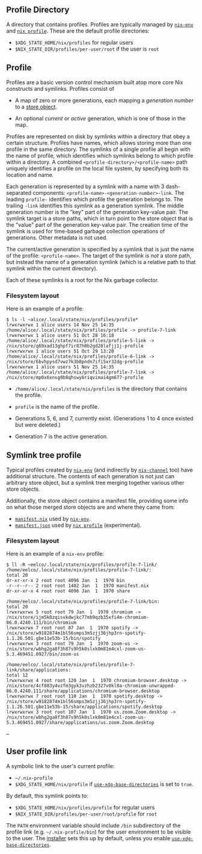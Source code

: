 ## Profile Directory

A directory that contains profiles.
Profiles are typically managed by [`nix-env`] and [`nix profile`].
These are the default profile directories:

- `$XDG_STATE_HOME/nix/profiles` for regular users
- `$NIX_STATE_DIR/profiles/per-user/root` if the user is `root`

## Profile

Profiles are a basic version control mechanism built atop more core Nix constructs and symlinks.
Profiles consist of

- A map of zero or more generations, each mapping a *generation number* to a [store object](@docroot@/glossary.md#gloss-store-object).

- An optional *current* or *active* generation, which is one of those in the map.

Profiles are represented on disk by symlinks within a directory that obey a certain structure.
Profiles have names, which allows storing more than one profile in the same directory.
The symlinks of a single profile all begin with the name of profile, which identifies which symlinks belong to which profile within a directory.
A combined `<profile-directory>/<profile-name>` path uniquely identifies a profile on the local file system, by specifying both its location and name.

Each generation is represented by a symlink with a name with 3 dash-separated components: `<profile-name>-<generation-number>-link`.
The leading `profile-` identifies which profile the generation belongs to.
The trailing `-link` identifies this symlink as a generation symlink.
The middle generation number is the "key" part of the generation key-value pair.
The symlink target is a store paths, which in turn point to the store object that is the "value" part of the generation key-value pair.
The creation time of the symlink is used for time-based garbage collection operations of generations.
Other metadata is not used.

The current/active generation is specified by a symlink that is just the name of the profile: `<profile-name>`.
The target of the symlink is *not* a store path, but instead the name of a generation symlink (which is a relative path to that symlink within the current directory).

Each of these symlinks is a root for the Nix garbage collector.

### Filesystem layout

Here is an example of a profile:

```console
$ ls -l ~alice/.local/state/nix/profiles/profile*
lrwxrwxrwx 1 alice users 14 Nov 25 14:35 /home/alice/.local/state/nix/profiles/profile -> profile-7-link
lrwxrwxrwx 1 alice users 51 Oct 28 16:18 /home/alice/.local/state/nix/profiles/profile-5-link -> /nix/store/q69xad13ghpf7ir87h0b2gd28lafjj1j-profile
lrwxrwxrwx 1 alice users 51 Oct 29 13:20 /home/alice/.local/state/nix/profiles/profile-6-link -> /nix/store/6bvhpysd7vwz7k3b0pndn7ifi5xr32dg-profile
lrwxrwxrwx 1 alice users 51 Nov 25 14:35 /home/alice/.local/state/nix/profiles/profile-7-link -> /nix/store/mp0x6xnsg0b8qhswy6riqvimai4gm677-profile
```

- `/home/alice/.local/state/nix/profiles` is the directory that contains the profile.

- `profile` is the name of the profile.

- Generations 5, 6, and 7, currently exist.
  (Generations 1 to 4 once existed but were deleted.)

- Generation 7 is the active generation.

## Symlink tree profile

Typical profiles created by [`nix-env`](@docroot@/command-ref/nix-env.md) (and indirectly by [`nix-channel`](@docroot@/command-ref/nix-channel.md) too) have additional structure.
The contents of each generation is not just can arbitrary store object, but a symlink tree merging together various other store objects.

Additionally, the store object contains a manifest file, providing some info on what those merged store objects are and where they came from:
- [`manifest.nix`](@docroot@/command-ref/files/manifest.nix.md) used by [`nix-env`](@docroot@/command-ref/nix-env.md).
- [`manifest.json`](@docroot@/command-ref/files/manifest.json.md) used by [`nix profile`](@docroot@/command-ref/new-cli/nix3-profile.md) (experimental).

### Filesystem layout

Here is an example of a `nix-env` profile:

```console
$ ll -R ~eelco/.local/state/nix/profiles/profile-7-link/
/home/eelco/.local/state/nix/profiles/profile-7-link/:
total 20
dr-xr-xr-x 2 root root 4096 Jan  1  1970 bin
-r--r--r-- 2 root root 1402 Jan  1  1970 manifest.nix
dr-xr-xr-x 4 root root 4096 Jan  1  1970 share

/home/eelco/.local/state/nix/profiles/profile-7-link/bin:
total 20
lrwxrwxrwx 5 root root 79 Jan  1  1970 chromium -> /nix/store/ijm5k0zqisvkdwjkc77mb9qzb35xfi4m-chromium-86.0.4240.111/bin/chromium
lrwxrwxrwx 7 root root 87 Jan  1  1970 spotify -> /nix/store/w9182874m1bl56smps3m5zjj36jhp3rn-spotify-1.1.26.501.gbe11e53b-15/bin/spotify
lrwxrwxrwx 3 root root 79 Jan  1  1970 zoom-us -> /nix/store/wbhg2ga8f3h87s9h5k0slxk0m81m4cxl-zoom-us-5.3.469451.0927/bin/zoom-us

/home/eelco/.local/state/nix/profiles/profile-7-link/share/applications:
total 12
lrwxrwxrwx 4 root root 120 Jan  1  1970 chromium-browser.desktop -> /nix/store/4cf803y4vzfm3gyk3vzhzb2327v0kl8a-chromium-unwrapped-86.0.4240.111/share/applications/chromium-browser.desktop
lrwxrwxrwx 7 root root 110 Jan  1  1970 spotify.desktop -> /nix/store/w9182874m1bl56smps3m5zjj36jhp3rn-spotify-1.1.26.501.gbe11e53b-15/share/applications/spotify.desktop
lrwxrwxrwx 3 root root 107 Jan  1  1970 us.zoom.Zoom.desktop -> /nix/store/wbhg2ga8f3h87s9h5k0slxk0m81m4cxl-zoom-us-5.3.469451.0927/share/applications/us.zoom.Zoom.desktop

…
```

## User profile link

A symbolic link to the user's current profile:

- `~/.nix-profile`
- `$XDG_STATE_HOME/nix/profile` if [`use-xdg-base-directories`] is set to `true`.

By default, this symlink points to:

- `$XDG_STATE_HOME/nix/profiles/profile` for regular users
- `$NIX_STATE_DIR/profiles/per-user/root/profile` for `root`

The `PATH` environment variable should include `/bin` subdirectory of the profile link (e.g. `~/.nix-profile/bin`) for the user environment to be visible to the user.
The [installer](@docroot@/installation/installing-binary.md) sets this up by default, unless you enable [`use-xdg-base-directories`].

[`nix-env`]: @docroot@/command-ref/nix-env.md
[`nix profile`]: @docroot@/command-ref/new-cli/nix3-profile.md
[`use-xdg-base-directories`]: @docroot@/command-ref/conf-file.md#conf-use-xdg-base-directories
